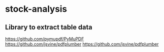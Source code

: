 # stock-analysis

## Library to extract table data

https://github.com/pymupdf/PyMuPDF
https://github.com/jsvine/pdfplumber
https://github.com/jsvine/pdfplumber